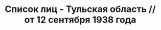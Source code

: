 ---
title: Список лиц - Тульская область // от 12 сентября 1938 года
description: РГАСПИ, ф.17, оп.171, дело 418, лист 131
images:
- /disk/pictures/v10/17-171-418-131.jpg
- /disk/pictures/v10/17-171-418-132.jpg
- /disk/pictures/v10/17-171-418-133.jpg
- /disk/pictures/v10/17-171-418-134.jpg
- /disk/pictures/v10/17-171-418-135.jpg
- /disk/pictures/v10/17-171-418-136.jpg
---
